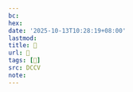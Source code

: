 ```yaml
---
bc:
hex:
date: '2025-10-13T10:28:19+08:00'
lastmod:
title: 􅥙
url: 􅥙
tags: [𩮜]
src: DCCV
note:
---
```

